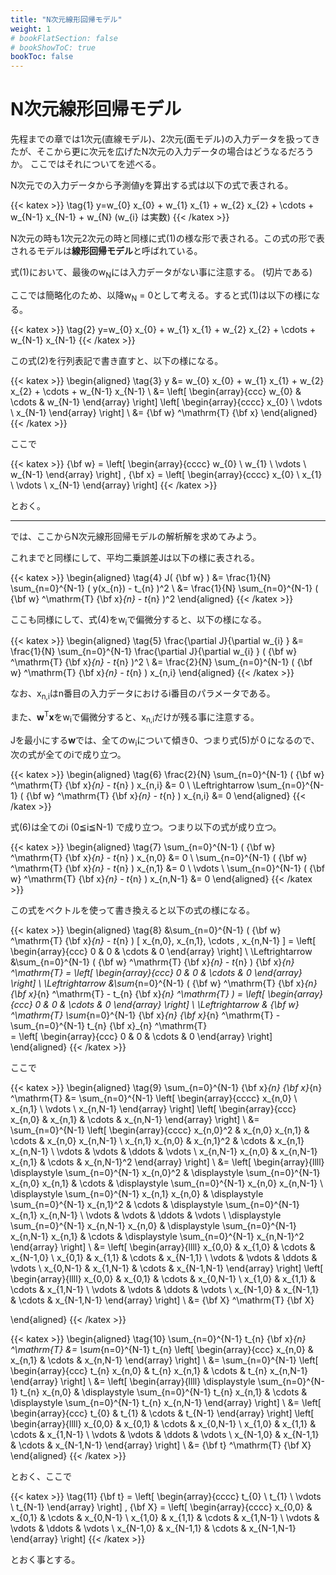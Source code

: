 ```yaml
---
title: "N次元線形回帰モデル"
weight: 1
# bookFlatSection: false
# bookShowToC: true
bookToc: false
---
```


# N次元線形回帰モデル

先程までの章では1次元(直線モデル)、2次元(面モデル)の入力データを扱ってきたが、そこから更に次元を広げたN次元の入力データの場合はどうなるだろうか。
ここではそれについてを述べる。

N次元での入力データから予測値yを算出する式は以下の式で表される。

{{< katex  >}}
\tag{1}  y=w_{0} x_{0} + w_{1} x_{1} + w_{2} x_{2} + \cdots + w_{N-1} x_{N-1} + w_{N} (w_{i} は実数)
{{< /katex >}}

N次元の時も1次元2次元の時と同様に式(1)の様な形で表される。この式の形で表されるモデルは**線形回帰モデル**と呼ばれている。

式(1)において、最後のw<sub>N</sub>には入力データがない事に注意する。 (切片である)

ここでは簡略化のため、以降w<sub>N</sub> = 0として考える。すると式(1)は以下の様になる。

{{< katex  >}}
\tag{2}  y=w_{0} x_{0} + w_{1} x_{1} + w_{2} x_{2} + \cdots + w_{N-1} x_{N-1} 
{{< /katex >}}

この式(2)を行列表記で書き直すと、以下の様になる。

{{< katex  >}}
\begin{aligned}
\tag{3}  y  &= w_{0} x_{0} + w_{1} x_{1} + w_{2} x_{2} + \cdots + w_{N-1} x_{N-1} \\
            &=  \left[
                    \begin{array}{ccc}
                    w_{0} & \cdots & w_{N-1} 
                    \end{array}
                \right]
                \left[
                    \begin{array}{cccc}
                    x_{0} \\
                    \vdots \\
                    x_{N-1}
                    \end{array}
                \right]
            \\
            &= {\bf w} ^\mathrm{T} {\bf x} 
\end{aligned}
{{< /katex >}}

ここで

{{< katex  >}}
  {\bf w} = \left[
    \begin{array}{cccc}
      w_{0} \\
      w_{1} \\
      \vdots \\
      w_{N-1}
    \end{array}
  \right]
  ,
    {\bf x} = \left[
    \begin{array}{cccc}
      x_{0} \\
      x_{1} \\
      \vdots \\
      x_{N-1}
    \end{array}
  \right]
{{< /katex >}}

とおく。

<hr>

では、ここからN次元線形回帰モデルの解析解を求めてみよう。

これまでと同様にして、平均二乗誤差Jは以下の様に表される。

{{< katex  >}}
\begin{aligned}
\tag{4}  J( {\bf w} ) &= \frac{1}{N} \sum_{n=0}^{N-1} ( y(x_{n}) - t_{n} )^2 \\
                      &= \frac{1}{N} \sum_{n=0}^{N-1} ( {\bf w} ^\mathrm{T} {\bf x}_{n} - t_{n} )^2
\end{aligned}
{{< /katex >}}

ここも同様にして、式(4)をw<sub>i</sub>で偏微分すると、以下の様になる。

{{< katex  >}}
\begin{aligned}
\tag{5}  \frac{\partial J}{\partial w_{i} } 
            &= \frac{1}{N} \sum_{n=0}^{N-1} \frac{\partial J}{\partial w_{i} } ( {\bf w} ^\mathrm{T} {\bf x}_{n} - t_{n} )^2 \\
            &= \frac{2}{N} \sum_{n=0}^{N-1} ( {\bf w} ^\mathrm{T} {\bf x}_{n} - t_{n} ) x_{n,i} 
\end{aligned}
{{< /katex >}}

なお、x<sub>n,i</sub>はn番目の入力データにおけるi番目のパラメータである。

また、<b>w</b><sup>T</sup><b>x</b>をw<sub>i</sub>で偏微分すると、x<sub>n,i</sub>だけが残る事に注意する。

Jを最小にする<b>w</b>では、全てのw<sub>i</sub>について傾き0、つまり式(5)が０になるので、次の式が全てのiで成り立つ。

{{< katex  >}}
\begin{aligned}
\tag{6}  \frac{2}{N} \sum_{n=0}^{N-1} ( {\bf w} ^\mathrm{T} {\bf x}_{n} - t_{n} ) x_{n,i} &= 0 \\
\Leftrightarrow  \sum_{n=0}^{N-1} ( {\bf w} ^\mathrm{T} {\bf x}_{n} - t_{n} ) x_{n,i} &= 0
\end{aligned}
{{< /katex >}}

式(6)は全てのi (0≦i≦N-1) で成り立つ。つまり以下の式が成り立つ。

{{< katex  >}}
\begin{aligned}
\tag{7} \sum_{n=0}^{N-1} ( {\bf w} ^\mathrm{T} {\bf x}_{n} - t_{n} ) x_{n,0} &= 0 \\
        \sum_{n=0}^{N-1} ( {\bf w} ^\mathrm{T} {\bf x}_{n} - t_{n} ) x_{n,1} &= 0 \\
        \vdots \\
        \sum_{n=0}^{N-1} ( {\bf w} ^\mathrm{T} {\bf x}_{n} - t_{n} ) x_{n,N-1} &= 0 
\end{aligned}
{{< /katex >}}

この式をベクトルを使って書き換えると以下の式の様になる。

{{< katex  >}}
\begin{aligned}
\tag{8} &\sum_{n=0}^{N-1} ( {\bf w} ^\mathrm{T} {\bf x}_{n} - t_{n} ) [ x_{n,0}, x_{n,1}, \cdots , x_{n,N-1} ] 
        = 
                \left[
                    \begin{array}{ccc}
                    0 & 0 & \cdots & 0 
                    \end{array}
                \right]  \\
        \Leftrightarrow 
        &\sum_{n=0}^{N-1} ( {\bf w} ^\mathrm{T} {\bf x}_{n} - t_{n} ) {\bf x}_{n} ^\mathrm{T}
        = 
                \left[
                    \begin{array}{ccc}
                    0 & 0 & \cdots & 0 
                    \end{array}
                \right] \\
        \Leftrightarrow 
        &\sum_{n=0}^{N-1} ( {\bf w} ^\mathrm{T} {\bf x}_{n} {\bf x}_{n} ^\mathrm{T} 
                          - t_{n} {\bf x}_{n} ^\mathrm{T} ) 
        = 
                \left[
                    \begin{array}{ccc}
                    0 & 0 & \cdots & 0 
                    \end{array}
                \right] \\
        \Leftrightarrow 
        & {\bf w} ^\mathrm{T} \sum_{n=0}^{N-1} {\bf x}_{n} {\bf x}_{n} ^\mathrm{T} 
          -  \sum_{n=0}^{N-1} t_{n} {\bf x}_{n} ^\mathrm{T}  
        = 
                \left[
                    \begin{array}{ccc}
                    0 & 0 & \cdots & 0 
                    \end{array}
                \right]
\end{aligned}
{{< /katex >}}

ここで

{{< katex  >}}
\begin{aligned}
\tag{9} 
         \sum_{n=0}^{N-1} {\bf x}_{n} {\bf x}_{n} ^\mathrm{T} 
        &= 
         \sum_{n=0}^{N-1}
                \left[
                    \begin{array}{cccc}
                    x_{n,0} \\
                    x_{n,1} \\
                    \vdots \\
                    x_{n,N-1}
                    \end{array}
                \right]
                \left[
                    \begin{array}{ccc}
                    x_{n,0} & x_{n,1} & \cdots & x_{n,N-1} 
                    \end{array}
                \right] \\
        &= 
          \sum_{n=0}^{N-1}
                \left[
                    \begin{array}{cccc}
                    x_{n,0}^2 & x_{n,0} x_{n,1} & \cdots & x_{n,0} x_{n,N-1} \\
                    x_{n,1} x_{n,0} & x_{n,1}^2 & \cdots & x_{n,1} x_{n,N-1} \\
                    \vdots & \vdots & \ddots & \vdots \\
                    x_{n,N-1} x_{n,0} & x_{n,N-1} x_{n,1} & \cdots & x_{n,N-1}^2
                    \end{array}
                \right] \\
        &=
                \left[
                    \begin{array}{llll}
                    \displaystyle \sum_{n=0}^{N-1} x_{n,0}^2 & \displaystyle \sum_{n=0}^{N-1} x_{n,0} x_{n,1} & \cdots & \displaystyle \sum_{n=0}^{N-1} x_{n,0} x_{n,N-1} \\
                    \displaystyle \sum_{n=0}^{N-1} x_{n,1} x_{n,0} & \displaystyle \sum_{n=0}^{N-1} x_{n,1}^2 & \cdots & \displaystyle \sum_{n=0}^{N-1} x_{n,1} x_{n,N-1} \\
                    \vdots & \vdots & \ddots & \vdots \\
                    \displaystyle \sum_{n=0}^{N-1} x_{n,N-1} x_{n,0} & \displaystyle \sum_{n=0}^{N-1} x_{n,N-1} x_{n,1} & \cdots & \displaystyle \sum_{n=0}^{N-1} x_{n,N-1}^2
                    \end{array}
                \right] \\
        &=
                \left[
                    \begin{array}{llll}
                    x_{0,0} & x_{1,0} & \cdots & x_{N-1,0} \\
                    x_{0,1} & x_{1,1} & \cdots & x_{N-1,1} \\
                    \vdots & \vdots & \ddots & \vdots \\
                    x_{0,N-1} & x_{1,N-1} & \cdots & x_{N-1,N-1}
                    \end{array}
                \right] 
                \left[
                    \begin{array}{llll}
                    x_{0,0} & x_{0,1} & \cdots & x_{0,N-1} \\
                    x_{1,0} & x_{1,1} & \cdots & x_{1,N-1} \\
                    \vdots & \vdots & \ddots & \vdots \\
                    x_{N-1,0} & x_{N-1,1} & \cdots & x_{N-1,N-1}
                    \end{array}
                \right] \\
        &= {\bf X} ^\mathrm{T} {\bf X}


\end{aligned}
{{< /katex >}}


{{< katex  >}}
\begin{aligned}
\tag{10} 
         \sum_{n=0}^{N-1} t_{n} {\bf x}_{n} ^\mathrm{T} 
        &= 
         \sum_{n=0}^{N-1}
                t_{n}
                \left[
                    \begin{array}{ccc}
                    x_{n,0} & x_{n,1} & \cdots & x_{n,N-1} 
                    \end{array}
                \right] \\
        &= 
          \sum_{n=0}^{N-1}
                \left[
                    \begin{array}{ccc}
                    t_{n} x_{n,0} & t_{n} x_{n,1} & \cdots & t_{n} x_{n,N-1} 
                    \end{array}
                \right] \\
        &=
                \left[
                    \begin{array}{llll}
                    \displaystyle \sum_{n=0}^{N-1} t_{n} x_{n,0} & \displaystyle \sum_{n=0}^{N-1} t_{n} x_{n,1} & \cdots & \displaystyle \sum_{n=0}^{N-1} t_{n} x_{n,N-1} 
                    \end{array}
                \right] \\
        &=
                \left[
                    \begin{array}{ccc}
                    t_{0} & t_{1} & \cdots & t_{N-1} 
                    \end{array}
                \right]
                \left[
                    \begin{array}{llll}
                    x_{0,0} & x_{0,1} & \cdots & x_{0,N-1} \\
                    x_{1,0} & x_{1,1} & \cdots & x_{1,N-1} \\
                    \vdots & \vdots & \ddots & \vdots \\
                    x_{N-1,0} & x_{N-1,1} & \cdots & x_{N-1,N-1}
                    \end{array}
                \right] \\
        &= {\bf t} ^\mathrm{T} {\bf X}
\end{aligned}
{{< /katex >}}

とおく、ここで

{{< katex  >}}
\tag{11} 
        {\bf t}
        = 
                \left[
                    \begin{array}{cccc}
                    t_{0} \\
                    t_{1} \\
                    \vdots \\
                    t_{N-1}
                    \end{array}
                \right]
        ,
        {\bf X}
        = 
                \left[
                    \begin{array}{cccc}
                    x_{0,0} & x_{0,1} & \cdots & x_{0,N-1} \\
                    x_{1,0} & x_{1,1} & \cdots & x_{1,N-1} \\
                    \vdots & \vdots & \ddots & \vdots \\
                    x_{N-1,0} & x_{N-1,1} & \cdots & x_{N-1,N-1}
                    \end{array}
                \right]
{{< /katex >}}

とおく事とする。


